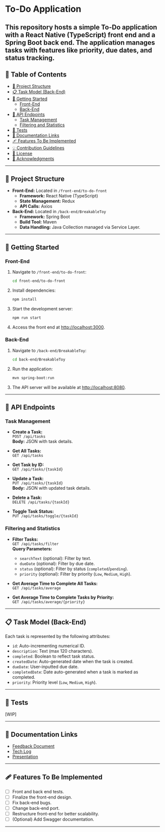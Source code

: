 
# To-Do Application

This repository hosts a simple To-Do application with a **React Native (TypeScript)** front end and a **Spring Boot** back end. The application manages tasks with features like priority, due dates, and status tracking.
---
## 📜 Table of Contents

- [📂 Project Structure](#-project-structure)
- [📋 Task Model (Back-End)](#-task-model-back-end)
- [🚀 Getting Started](#-getting-started)
  - [Front-End](#front-end)
  - [Back-End](#back-end)
- [📡 API Endpoints](#-api-endpoints)
  - [Task Management](#task-management)
  - [Filtering and Statistics](#filtering-and-statistics)
- [🔧 Tests](#-tests)
- [📄 Documentation Links](#-documentation-links)
- [🩹 Features To Be Implemented](#-features-to-be-implemented)
- [💡 Contribution Guidelines](#-contribution-guidelines)
- [📜 License](#-license)
- [🙏 Acknowledgments](#-acknowledgments)

---

## 📂 Project Structure
- **Front-End:** Located in `/front-end/to-do-front`
  - **Framework:** React Native (TypeScript)
  - **State Management:** Redux
  - **API Calls:** Axios
- **Back-End:** Located in `/back-end/BreakableToy`
  - **Framework:** Spring Boot
  - **Build Tool:** Maven
  - **Data Handling:** Java Collection managed via Service Layer.
---

## 🚀 Getting Started

### Front-End
1. Navigate to `/front-end/to-do-front`:
   ```bash
   cd front-end/to-do-front
   ```
2. Install dependencies:
   ```bash
   npm install
   ```
3. Start the development server:
   ```bash
   npm run start
   ```
4. Access the front end at [http://localhost:3000](http://localhost:3000).

### Back-End
1. Navigate to `/back-end/BreakableToy`:
   ```bash
   cd back-end/BreakableToy
   ```
2. Run the application:
   ```bash
   mvn spring-boot:run
   ```
3. The API server will be available at [http://localhost:8080](http://localhost:8080).

---
## 📡 API Endpoints

### Task Management
- **Create a Task:**  
  `POST /api/tasks`  
  **Body:** JSON with task details.  

- **Get All Tasks:**  
  `GET /api/tasks`  

- **Get Task by ID:**  
  `GET /api/tasks/{taskId}`  

- **Update a Task:**  
  `PUT /api/tasks/{taskId}`  
  **Body:** JSON with updated task details.  

- **Delete a Task:**  
  `DELETE /api/tasks/{taskId}`  

- **Toggle Task Status:**  
  `PUT /api/tasks/toggle/{taskId}`  

### Filtering and Statistics
- **Filter Tasks:**  
  `GET /api/tasks/filter`  
  **Query Parameters:**  
  - `searchText` (optional): Filter by text.  
  - `dueDate` (optional): Filter by due date.  
  - `status` (optional): Filter by status (`completed`/`pending`).  
  - `priority` (optional): Filter by priority (`Low`, `Medium`, `High`).  

- **Get Average Time to Complete All Tasks:**  
  `GET /api/tasks/average`  

- **Get Average Time to Complete Tasks by Priority:**  
  `GET /api/tasks/average/{priority}`  

---

## 📋 Task Model (Back-End)
Each task is represented by the following attributes:
- `id`: Auto-incrementing numerical ID.
- `description`: Text (max 120 characters).
- `completed`: Boolean to reflect task status.
- `createdDate`: Auto-generated date when the task is created.
- `dueDate`: User-inputted due date.
- `completedDate`: Date auto-generated when a task is marked as completed.
- `priority`: Priority level (`Low`, `Medium`, `High`).

---

## 🔧 Tests

[WIP]

---

## 📄 Documentation Links
- [Feedback Document](https://encoradigital.sharepoint.com/:w:/s/spark2024f-mx2/EVMxhTGaS7VDh7cT2NYKnfcBJ4mGykxFw1WVIRguqpG6JQ?e=lyq5ZA)  
- [Tech Log](#) 
- [Presentation](https://www.canva.com/design/DAGXztibgns/Y0GJxCTR1crYDj4Wpo08OQ/edit?utm_content=DAGXztibgns&utm_campaign=designshare&utm_medium=link2&utm_source=sharebutton) 

---

## 🩹 Features To Be Implemented
- [ ] Front and back end tests.
- [ ] Finalize the front-end design.
- [ ] Fix back-end bugs.
- [ ] Change back-end port.
- [ ] Restructure front-end for better scalability.
- [ ] (Optional) Add Swagger documentation.

---
